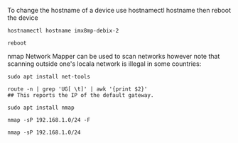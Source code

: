 To change the hostname of a device use hostnamectl hostname then reboot the device

```
hostnamectl hostname imx8mp-debix-2

reboot
```

nmap Network Mapper can be used to scan networks however note that scanning outside one's locala network is illegal in some countries:

```
sudo apt install net-tools

route -n | grep 'UG[ \t]' | awk '{print $2}'
## This reports the IP of the default gateway.

sudo apt install nmap

nmap -sP 192.168.1.0/24 -F

nmap -sP 192.168.1.0/24

```
